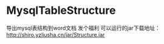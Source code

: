 # MysqlTableStructure
导出mysql表结构到word文档
发个福利
可以运行的jar下载地址：http://shiro.yzliusha.cn/jar/Structure.jar
